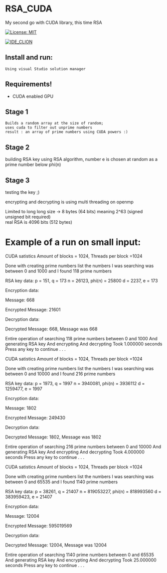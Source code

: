 # RSA_CUDA

My second go with CUDA library, this time RSA


[![License: MIT](https://img.shields.io/badge/License-MIT-yellow.svg)](https://opensource.org/licenses/MIT)

[![IDE_CLION](https://img.shields.io/badge/IDE-Visual%20studio-green.svg)](https://www.visualstudio.com/)

## Install and run:
	Using visual Studio solution manager
	
## Requirements!
* CUDA enabled GPU 

## Stage 1
	Builds a random array at the size of random;
	uses cuda to filter out unprime numbers
	result : an array of prime numbers using CUDA powers :)
	
## Stage 2
	
   building RSA key using RSA algorithm, number e is chosen at random as a prime number below phi(n)
   
## Stage 3

   testing the key ;)
   
   encrypting and decrypting is using multi threading on openmp

Limited to long long size -> 8 bytes (64 bits) meaning 2^63 (signed unsigned bit required)   
real RSA is 4096 bits (512 bytes)

# Example of a run on small input:

CUDA satistics
 Amount of blocks = 1024, Threads per block =1024


Done with creating prime numbers list
 the numbers I was searching was between 0 and 1000
 and I found 118 prime numbers


RSA key data:
p = 151, q = 173
n = 26123, phi(n) = 25800
d = 2237, e = 173


Encryption data:

 Message: 668

 Encrypted Message: 21601


Decryption data:

 Decrypted Message: 668, Message was 668


Entire operation of searching 118 prime numbers between 0 and 1000
And generating RSA key
And encrypting
And decrypting
Took 1.000000 seconds
Press any key to continue . . .




CUDA satistics
 Amount of blocks = 1024, Threads per block =1024


Done with creating prime numbers list
 the numbers I was searching was between 0 and 10000
 and I found 216 prime numbers


RSA key data:
p = 1973, q = 1997
n = 3940081, phi(n) = 3936112
d = 1259477, e = 1997


Encryption data:

 Message: 1802

 Encrypted Message: 249430


Decryption data:

 Decrypted Message: 1802, Message was 1802


Entire operation of searching 216 prime numbers between 0 and 10000
And generating RSA key
And encrypting
And decrypting
Took 4.000000 seconds
Press any key to continue . . .




CUDA satistics
 Amount of blocks = 1024, Threads per block =1024


Done with creating prime numbers list
 the numbers I was searching was between 0 and 65535
 and I found 1140 prime numbers


RSA key data:
p = 38261, q = 21407
n = 819053227, phi(n) = 818993560
d = 383959423, e = 21407


Encryption data:

 Message: 12004

 Encrypted Message: 595019569


Decryption data:

 Decrypted Message: 12004, Message was 12004


Entire operation of searching 1140 prime numbers between 0 and 65535
And generating RSA key
And encrypting
And decrypting
Took 25.000000 seconds
Press any key to continue . . .


